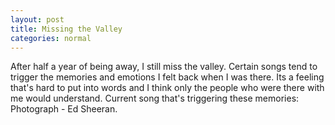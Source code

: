 ```yaml
---
layout: post 
title: Missing the Valley
categories: normal 
--- 
```


After half a year of being away, I still miss the valley. Certain songs tend to trigger the memories and emotions I felt back when I was there. Its a feeling that's hard to put into words and I think only the people who were there with me would understand. Current song that's triggering these memories: Photograph - Ed Sheeran.
